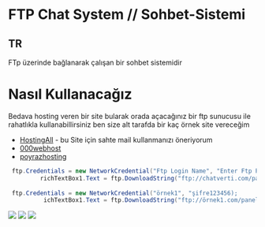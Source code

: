 # FTP Chat System // Sohbet-Sistemi

## TR
FTp üzerinde bağlanarak çalışan bir sohbet sistemidir 

# Nasıl Kullanacağız 

Bedava hosting veren bir site bularak orada açacağınız bir ftp sunucusu ile rahatlıkla kullanabillirsiniz ben size alt tarafda bir kaç örnek site vereceğim 

- [HostingAll](http://www.uhostall.com) -  bu Site için sahte mail kullanmanızı öneriyorum 
- [000webhost](https://tr.000webhost.com)
- [poyrazhosting](https://www.poyrazhosting.com.tr)

```C#
 ftp.Credentials = new NetworkCredential("Ftp Login Name", "Enter Ftp Password"); 
         richTextBox1.Text = ftp.DownloadString("ftp://chatverti.com/panel.txt");
         
 ftp.Credentials = new NetworkCredential("örnek1", "şifre123456); 
          ichTextBox1.Text = ftp.DownloadString("ftp://örnek1.com/panel.txt"); 

```
<img src="https://cdn.discordapp.com/attachments/556828295941980170/721351662395981895/unknown.png"/>  
<img src="https://cdn.discordapp.com/attachments/556828295941980170/721351718591528990/unknown.png"/>
<img src="https://cdn.discordapp.com/attachments/556828295941980170/721351790523711558/unknown.png"/>

